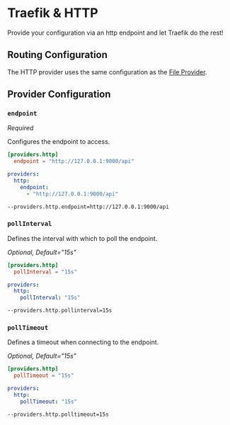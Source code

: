 # Traefik & HTTP

Provide your configuration via an http endpoint and let Traefik do the rest!

## Routing Configuration

The HTTP provider uses the same configuration as the [File Provider](./file.md).

## Provider Configuration

### `endpoint`

_Required_

Configures the endpoint to access.

```toml tab="File (TOML)"
[providers.http]
  endpoint = "http://127.0.0.1:9000/api"
```

```yaml tab="File (YAML)"
providers:
  http:
    endpoint:
      - "http://127.0.0.1:9000/api"
```

```bash tab="CLI"
--providers.http.endpoint=http://127.0.0.1:9000/api
```

### `pollInterval`

Defines the interval with which to poll the endpoint.

_Optional, Default="15s"_

```toml tab="File (TOML)"
[providers.http]
  pollInterval = "15s"
```

```yaml tab="File (YAML)"
providers:
  http:
    pollInterval: "15s"
```

```bash tab="CLI"
--providers.http.pollinterval=15s
```

### `pollTimeout`

Defines a timeout when connecting to the endpoint.

_Optional, Default="15s"_

```toml tab="File (TOML)"
[providers.http]
  pollTimeout = "15s"
```

```yaml tab="File (YAML)"
providers:
  http:
    pollTimeout: "15s"
```

```bash tab="CLI"
--providers.http.polltimeout=15s
```
